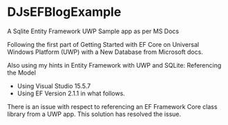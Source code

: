 # DJsEFBlogExample
A Sqlite Entity Framework UWP Sample app as per MS Docs

Following the first part of Getting Started with EF Core on Universal Windows Platform (UWP) with a New Database from Microsoft docs.

Also using my hints in Entity Framework with UWP and SQLite: Referencing the Model

- Using Visual Studio 15.5.7
- Using EF Version 2.1.1 in what follows.

There is an issue with respect to referencing an EF Framework Core class library from a UWP app. This solution has resolved the issue.

